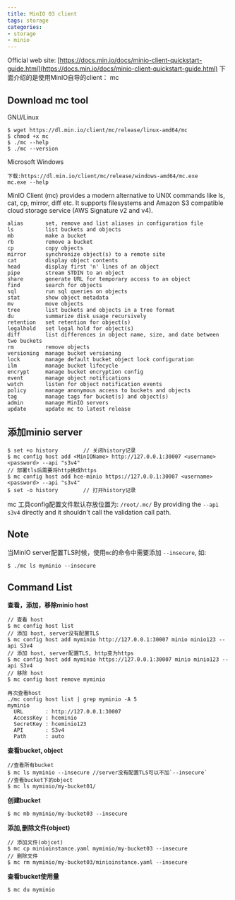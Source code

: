 ```yaml
---
title: MinIO 03 client
tags: storage
categories:
- storage
- minio
---
```


Official web site: [https://docs.min.io/docs/minio-client-quickstart-guide.html](https://docs.min.io/docs/minio-client-quickstart-guide.html)
下面介绍的是使用MinIO自导的client： mc

## **Download mc tool**
GNU/Linux

	$ wget https://dl.min.io/client/mc/release/linux-amd64/mc
	$ chmod +x mc
	$ ./mc --help
	$ ./mc --version

Microsoft Windows

	下载:https://dl.min.io/client/mc/release/windows-amd64/mc.exe
	mc.exe --help
MinIO Client (mc) provides a modern alternative to UNIX commands like ls, cat, cp, mirror, diff etc. It supports filesystems and Amazon S3 compatible cloud storage service (AWS Signature v2 and v4).

	alias       set, remove and list aliases in configuration file
	ls          list buckets and objects
	mb          make a bucket
	rb          remove a bucket
	cp          copy objects
	mirror      synchronize object(s) to a remote site
	cat         display object contents
	head        display first 'n' lines of an object
	pipe        stream STDIN to an object
	share       generate URL for temporary access to an object
	find        search for objects
	sql         run sql queries on objects
	stat        show object metadata
	mv          move objects
	tree        list buckets and objects in a tree format
	du          summarize disk usage recursively
	retention   set retention for object(s)
	legalhold   set legal hold for object(s)
	diff        list differences in object name, size, and date between two buckets
	rm          remove objects
	versioning  manage bucket versioning
	lock        manage default bucket object lock configuration
	ilm         manage bucket lifecycle
	encrypt     manage bucket encryption config
	event       manage object notifications
	watch       listen for object notification events
	policy      manage anonymous access to buckets and objects
	tag         manage tags for bucket(s) and object(s)
	admin       manage MinIO servers
	update      update mc to latest release

## 添加minio server

	$ set +o history		// 关闭history记录
	$ mc config host add <MinIOName> http://127.0.0.1:30007 <username> <password> --api "s3v4"
	// 部署tls后需要将http换成https
	$ mc config host add hce-minio https://127.0.0.1:30007 <username> <password> --api "s3v4"
	$ set -o history		// 打开history记录
mc 工具config配置文件默认存放位置为: `/root/.mc/`
By providing the `--api s3v4` directly and it shouldn't call the validation call path.


## **Note**
当MinIO server配置TLS时候，使用`mc`的命令中需要添加 `--insecure`, 如:

	$ ./mc ls myminio --insecure

## Command List
**查看，添加，移除minio host**

	// 查看 host
	$ mc config host list
	// 添加 host, server没有配置TLS
	$ mc config host add myminio http://127.0.0.1:30007 minio minio123 --api S3v4
	// 添加 host, server配置TLS, http变为https
	$ mc config host add myminio https://127.0.0.1:30007 minio minio123 --api S3v4
	// 移除 host
	$ mc config host remove myminio

	再次查看host
	./mc config host list | grep myminio -A 5
	myminio
	  URL       : http://127.0.0.1:30007
	  AccessKey : hceminio
	  SecretKey : hceminio123
	  API       : S3v4
	  Path      : auto

**查看bucket, object**

	//查看所有bucket
	$ mc ls myminio --insecure //server没有配置TLS可以不加`--insecure`
	//查看bucket下的object
	$ mc ls myminio/my-bucket01/
**创建bucket**

	$ mc mb myminio/my-bucket03 --insecure
**添加,删除文件(object)**

	// 添加文件(objcet)
	$ mc cp minioinstance.yaml myminio/my-bucket03 --insecure
	// 删除文件
	$ mc rm myminio/my-bucket03/minioinstance.yaml --insecure

**查看bucket使用量**

	$ mc du myminio









